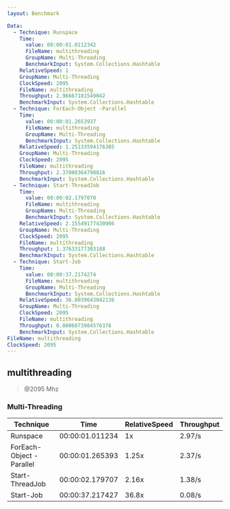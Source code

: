 ```yaml
---
layout: Benchmark

Data: 
  - Technique: Runspace
    Time: 
      value: 00:00:01.0112342
      FileName: multithreading
      GroupName: Multi-Threading
      BenchmarkInput: System.Collections.Hashtable
    RelativeSpeed: 1
    GroupName: Multi-Threading
    ClockSpeed: 2095
    FileName: multithreading
    Throughput: 2.96667181549042
    BenchmarkInput: System.Collections.Hashtable
  - Technique: ForEach-Object -Parallel
    Time: 
      value: 00:00:01.2653937
      FileName: multithreading
      GroupName: Multi-Threading
      BenchmarkInput: System.Collections.Hashtable
    RelativeSpeed: 1.25133594176305
    GroupName: Multi-Threading
    ClockSpeed: 2095
    FileName: multithreading
    Throughput: 2.37080364790816
    BenchmarkInput: System.Collections.Hashtable
  - Technique: Start-ThreadJob
    Time: 
      value: 00:00:02.1797070
      FileName: multithreading
      GroupName: Multi-Threading
      BenchmarkInput: System.Collections.Hashtable
    RelativeSpeed: 2.15549177430906
    GroupName: Multi-Threading
    ClockSpeed: 2095
    FileName: multithreading
    Throughput: 1.37633177303188
    BenchmarkInput: System.Collections.Hashtable
  - Technique: Start-Job
    Time: 
      value: 00:00:37.2174274
      FileName: multithreading
      GroupName: Multi-Threading
      BenchmarkInput: System.Collections.Hashtable
    RelativeSpeed: 36.8039643042136
    GroupName: Multi-Threading
    ClockSpeed: 2095
    FileName: multithreading
    Throughput: 0.0806073984576376
    BenchmarkInput: System.Collections.Hashtable
FileName: multithreading
ClockSpeed: 2095
---
```

multithreading
--------------
> @2095 Mhz


### Multi-Threading


|Technique               |Time           |RelativeSpeed|Throughput|
|------------------------|---------------|-------------|----------|
|Runspace                |00:00:01.011234|1x           |2.97/s    |
|ForEach-Object -Parallel|00:00:01.265393|1.25x        |2.37/s    |
|Start-ThreadJob         |00:00:02.179707|2.16x        |1.38/s    |
|Start-Job               |00:00:37.217427|36.8x        |0.08/s    |
